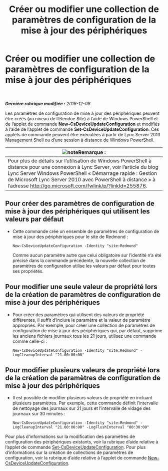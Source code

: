 ﻿---
title: Créer ou modifier une collection de paramètres de configuration de la mise à jour des périphériques
TOCTitle: Créer ou modifier une collection de paramètres de configuration de la mise à jour des périphériques
ms:assetid: 3e8ce95f-a8c8-417c-b1f7-0f759a567aff
ms:mtpsurl: https://technet.microsoft.com/fr-fr/library/JJ994029(v=OCS.15)
ms:contentKeyID: 53095396
ms.date: 12/10/2016
mtps_version: v=OCS.15
ms.translationtype: HT
---

# Créer ou modifier une collection de paramètres de configuration de la mise à jour des périphériques

 

_**Dernière rubrique modifiée :** 2016-12-08_

Les paramètres de configuration de mise à jour des périphériques peuvent être créés (au niveau de l’étendue Site) à l’aide de Windows PowerShell et de l’applet de commande **New-CsDeviceUpdateConfiguration** et modifiés à l’aide de l’applet de commande **Set-CsDeviceUpdateConfiguration**. Ces applets de commande peuvent être exécutées à partir de Lync Server 2013 Management Shell ou d’une session à distance de Windows PowerShell.

<table>
<thead>
<tr class="header">
<th><img src="images/Gg398920.note(OCS.15).gif" title="note" alt="note" />Remarque :</th>
</tr>
</thead>
<tbody>
<tr class="odd">
<td>Pour plus de détails sur l’utilisation de Windows PowerShell à distance pour une connexion à Lync Server, voir l’article du blog Lync Server Windows PowerShell « Démarrage rapide : Gestion de Microsoft Lync Server 2010 avec PowerShell à distance » à l’adresse <a href="http://go.microsoft.com/fwlink/p/?linkid=255876">http://go.microsoft.com/fwlink/p/?linkId=255876</a>.</td>
</tr>
</tbody>
</table>



## Pour créer des paramètres de configuration de mise à jour des périphériques qui utilisent les valeurs par défaut

  - Cette commande crée un ensemble de paramètres de configuration de mise à jour des périphériques pour le site de Redmond :
    
        New-CsDeviceUpdateConfiguration -Identity "site:Redmond"
    
    Comme aucun paramètre autre que celui obligatoire sur l’identité n’a été précisé dans la commande précédente, la nouvelle collection de paramètres de configuration utilise les valeurs par défaut pour toutes ses propriétés.

## Pour modifier une seule valeur de propriété lors de la création de paramètres de configuration de mise à jour des périphériques

  - Pour créer des paramètres qui utilisent des valeurs de propriété différentes, il suffit d’inclure le paramètre et la valeur de paramètre appropriés. Par exemple, pour créer une collection de paramètres de configuration de mise à jour des périphériques qui, par défaut, supprime les anciens fichiers journaux tous les 21 jours, utilisez une commande comme celle-ci :
    
        New-CsDeviceUpdateConfiguration -Identity "site:Redmond" -LogCleanupInterval "21.00:00:00"

## Pour modifier plusieurs valeurs de propriété lors de la création de paramètres de configuration de mise à jour des périphériques

  - Il est possible de modifier plusieurs valeurs de propriété en incluant plusieurs paramètres. Par exemple, cette commande définit l’intervalle de nettoyage des journaux sur 21 jours et l’intervalle de vidage des journaux sur 30 minutes :
    
        New-CsDeviceUpdateConfiguration -Identity "site:Redmond" -LogCleanupInterval "21.00:00:00" -LogFlushInterval "00:30:00"

Pour plus d’informations sur la modification des paramètres de configuration des périphériques existants, voir la rubrique d’aide relative à l’applet de commande [Set-CsDeviceUpdateConfiguration](https://docs.microsoft.com/en-us/powershell/module/skype/Set-CsDeviceUpdateConfiguration). Pour plus d’informations sur la création de collections de paramètres de configuration, voir la rubrique d’aide relative à l’applet de commande [New-CsDeviceUpdateConfiguration](https://docs.microsoft.com/en-us/powershell/module/skype/New-CsDeviceUpdateConfiguration).

